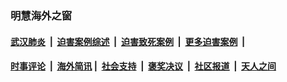
### 明慧海外之窗

####  [武汉肺炎](indexes/365.md?t=07022200) &nbsp;|&nbsp;  [迫害案例综述](indexes/328.md?t=07022200) &nbsp;|&nbsp; [迫害致死案例](indexes/277.md?t=07022200)  &nbsp;|&nbsp; [更多迫害案例](indexes/81.md?t=07022200)  &nbsp;|&nbsp; 
####  [时事评论](indexes/19.md?t=07022200) &nbsp;|&nbsp; [海外简讯](indexes/245.md?t=07022200)&nbsp;|&nbsp;  [社会支持](indexes/140.md?t=07022200) &nbsp;|&nbsp; [褒奖决议](indexes/282.md?t=07022200) &nbsp;|&nbsp; [社区报道](indexes/91.md?t=07022200)  &nbsp;|&nbsp; [天人之间](indexes/78.md?t=07022200) 

